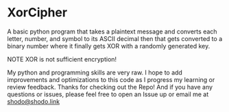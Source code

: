 # XorCipher
A basic python program that takes a plaintext message and converts each letter, number, and symbol 
to its ASCII decimal then that gets converted to a binary number where it finally gets XOR with a randomly generated key. 

NOTE XOR is not sufficient encryption!

My python and programming skills are very raw. I hope to add improvements and optimizations to this code as I progress my learning or review feedback. 
Thanks for checking out the Repo! And if you have any questions or issues, please feel free to open an Issue up or email me at shodo@shodo.link


